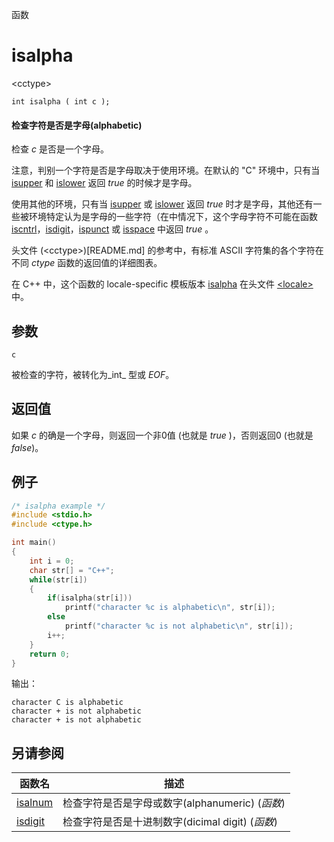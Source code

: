 函数

# isalpha

\<cctype\>

`int isalpha ( int c );`

#### 检查字符是否是字母(alphabetic)

检查 _c_ 是否是一个字母。

注意，判别一个字符是否是字母取决于使用环境。在默认的 "C" 环境中，只有当 [isupper](isupper.md) 和 [islower](islower.md) 返回 _true_ 的时候才是字母。


使用其他的环境，只有当 [isupper](isupper.md) 或 [islower](islower.md) 返回 _true_ 时才是字母，其他还有一些被环境特定认为是字母的一些字符（在中情况下，这个字母字符不可能在函数 [iscntrl](iscntrl.md)，[isdigit](isdigit.md)，[ispunct](ispunct.md) 或 [isspace](isspace.md) 中返回 _true_ 。


头文件 (\<cctype\>)[README.md] 的参考中，有标准 ASCII 字符集的各个字符在不同 _ctype_ 函数的返回值的详细图表。

在 C++ 中，这个函数的 locale-specific 模板版本 [isalpha](../../Other/locale/isalpha.md) 在头文件 [\<locale\>](../../Other/locale/README.md)中。


## 参数

`c`

被检查的字符，被转化为_int_ 型或 _EOF_。


## 返回值
如果 _c_ 的确是一个字母，则返回一个非0值 (也就是 _true_ )，否则返回0 (也就是 _false_)。

## 例子

```cpp
/* isalpha example */
#include <stdio.h>
#include <ctype.h>

int main()
{
	int i = 0;
	char str[] = "C++";
	while(str[i])
	{
		if(isalpha(str[i]))
			printf("character %c is alphabetic\n", str[i]);
		else
			printf("character %c is not alphabetic\n", str[i]);
		i++;
	}
	return 0;
}
```

输出：  
```
character C is alphabetic
character + is not alphabetic
character + is not alphabetic
```


## 另请参阅

函数名                | 描述
--------------------- | ------------------------------------------------
[isalnum](isalnum.md) | 检查字符是否是字母或数字(alphanumeric) (_函数_)
[isdigit](isdigit.md) | 检查字符是否是十进制数字(dicimal digit) (_函数_)
